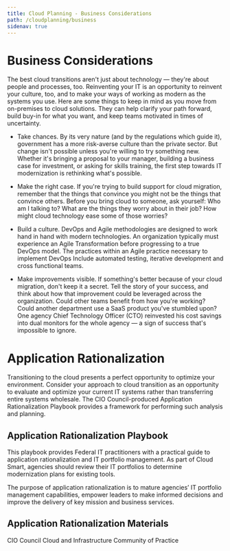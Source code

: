 ```yaml
---
title: Cloud Planning - Business Considerations
path: /cloudplanning/business
sidenav: true
---
```


# Business Considerations

The best cloud transitions aren't just about technology — they're about people and processes, too. Reinventing your IT is an opportunity to reinvent your culture, too, and to make your ways of working as modern as the systems you use. Here are some things to keep in mind as you move from on-premises to cloud solutions. They can help clarify your path forward, build buy-in for what you want, and keep teams motivated in times of uncertainty.

 * Take chances. By its very nature (and by the regulations which guide it), government has a more risk-averse culture than the private sector. But change isn't possible unless you're willing to try something new. Whether it's bringing a proposal to your manager, building a business case for investment, or asking for skills training, the first step towards IT modernization is rethinking what's possible.
 
* Make the right case. If you're trying to build support for cloud migration, remember that the things that convince you might not be the things that convince others. Before you bring cloud to someone, ask yourself: Who am I talking to? What are the things they worry about in their job? How might cloud technology ease some of those worries?
 
* Build a culture. DevOps and Agile methodologies are designed to work hand in hand with modern technologies.  An organization typically must experience an Agile Transformation before progressing to a true DevOps model.  The practices within an Agile practice necessary to implement DevOps Include automated testing, iterative development and cross functional teams. 
 
* Make improvements visible. If something's better because of your cloud migration, don't keep it a secret. Tell the story of your success, and think about how that improvement could be leveraged across the organization. Could other teams benefit from how you're working? Could another department use a SaaS product you've stumbled upon? One agency Chief Technology Officer (CTO) reinvested his cost savings into dual monitors for the whole agency — a sign of success that's impossible to ignore.
 
# Application Rationalization

Transitioning to the cloud presents a perfect opportunity to optimize your environment.  Consider your approach to cloud transition as an opportunity to evaluate and optimize your current IT systems rather than transferring entire systems wholesale. The CIO Council-produced Application Rationalization Playbook provides a framework for performing such analysis and planning.

## Application Rationalization Playbook

This playbook provides Federal IT practitioners with a practical guide to application rationalization and IT portfolio management. As part of Cloud Smart, agencies should review their IT portfolios to determine modernization plans for existing tools. 

The purpose of application rationalization is to mature agencies’ IT portfolio management capabilities, empower leaders to make informed decisions and improve the delivery of key mission and business services.
 
## Application Rationalization Materials

CIO Council Cloud and Infrastructure Community of Practice